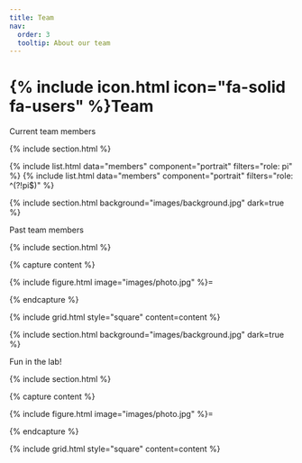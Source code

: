```yaml
---
title: Team
nav:
  order: 3
  tooltip: About our team
---
```


# {% include icon.html icon="fa-solid fa-users" %}Team

Current team members

{% include section.html %}

{% include list.html data="members" component="portrait" filters="role: pi" %}
{% include list.html data="members" component="portrait" filters="role: ^(?!pi$)" %}

{% include section.html background="images/background.jpg" dark=true %}

Past team members

{% include section.html %}

{% capture content %}

{% include figure.html image="images/photo.jpg" %}=

{% endcapture %}

{% include grid.html style="square" content=content %}


{% include section.html background="images/background.jpg" dark=true %}

Fun in the lab!

{% include section.html %}

{% capture content %}

{% include figure.html image="images/photo.jpg" %}=

{% endcapture %}

{% include grid.html style="square" content=content %}

